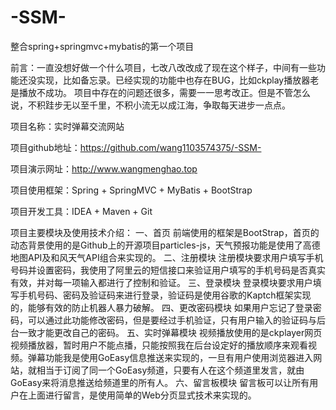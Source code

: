 # -SSM-
整合spring+springmvc+mybatis的第一个项目

前言：一直没想好做一个什么项目，七改八改改成了现在这个样子，中间有一些功能还没实现，比如备忘录。已经实现的功能中也存在BUG，比如ckplay播放器老是播放不成功。
     项目中存在的问题还很多，需要一一思考改正。但是不管怎么说，不积跬步无以至千里，不积小流无以成江海，争取每天进步一点点。

项目名称：实时弹幕交流网站

项目github地址：https://github.com/wang1103574375/-SSM-

项目演示网址：http://www.wangmenghao.top

项目使用框架：Spring + SpringMVC + MyBatis + BootStrap

项目开发工具：IDEA + Maven + Git

项目主要模块及使用技术介绍：
一、首页
前端使用的框架是BootStrap，首页的动态背景使用的是Github上的开源项目particles-js，天气预报功能是使用了高德地图API及和风天气API组合来实现的。
二、注册模块
注册模块要求用户填写手机号码并设置密码，我使用了阿里云的短信接口来验证用户填写的手机号码是否真实有效，并对每一项输入都进行了控制和验证。
三、登录模块
登录模块要求用户填写手机号码、密码及验证码来进行登录，验证码是使用谷歌的Kaptch框架实现的，能够有效的防止机器人暴力破解。
四、更改密码模块
如果用户忘记了登录密码，可以通过此功能修改密码，但是要经过手机验证，只有用户输入的验证码与后台一致才能更改自己的密码。
五、实时弹幕模块
视频播放使用的是ckplayer网页视频播放器，暂时用户不能点播，只能按照我在后台设定好的播放顺序来观看视频。弹幕功能我是使用GoEasy信息推送来实现的，一旦有用户使用浏览器进入网站，就相当于订阅了同一个GoEasy频道，只要有人在这个频道里发言，就由GoEasy来将消息推送给频道里的所有人。
六、留言板模块
留言板可以让所有用户在上面进行留言，是使用简单的Web分页显式技术来实现的。
